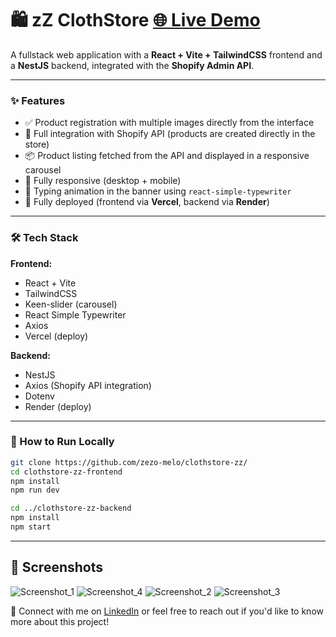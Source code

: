 # 🛍️ zZ ClothStore [🌐 Live Demo](https://clothstore-zz.vercel.app/)

A fullstack web application with a **React + Vite + TailwindCSS** frontend and a **NestJS** backend, integrated with the **Shopify Admin API**.

---

### ✨ Features

- ✅ Product registration with multiple images directly from the interface  
- 🔁 Full integration with Shopify API (products are created directly in the store)  
- 📦 Product listing fetched from the API and displayed in a responsive carousel  
- 📱 Fully responsive (desktop + mobile)  
- 🧠 Typing animation in the banner using `react-simple-typewriter`  
- 🧪 Fully deployed (frontend via **Vercel**, backend via **Render**)

---

### 🛠️ Tech Stack

**Frontend:**
- React + Vite  
- TailwindCSS  
- Keen-slider (carousel)  
- React Simple Typewriter  
- Axios  
- Vercel (deploy)

**Backend:**
- NestJS  
- Axios (Shopify API integration)  
- Dotenv  
- Render (deploy)

---

### 🚀 How to Run Locally

```bash
git clone https://github.com/zezo-melo/clothstore-zz/
cd clothstore-zz-frontend
npm install
npm run dev

cd ../clothstore-zz-backend
npm install
npm start
```

---

## 📸 Screenshots
![Screenshot_1](https://github.com/user-attachments/assets/5787c955-0fc6-439a-9674-946d68f5b735)
![Screenshot_4](https://github.com/user-attachments/assets/a163671e-3156-4177-9d8f-d95c4224d795)
![Screenshot_2](https://github.com/user-attachments/assets/28ec0d91-0563-4b40-b3d8-ea34e86ec444)
![Screenshot_3](https://github.com/user-attachments/assets/091b7c69-4f32-415c-b752-680f8d0b5dc7)

📩 Connect with me on [LinkedIn](https://www.linkedin.com/in/robertofmelo/) or feel free to reach out if you'd like to know more about this project!
